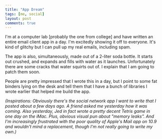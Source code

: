 ```yaml
---
title: "App Dream"
tags: [me, social]
layout: post
comments: true
---
```


I'm at a computer lab [probably the one from college] and have written an entire email client app in a day. I'm excitedly showing it off to everyone. It's kind of glitchy but I can pull up my real emails, including spam.

The app is also, simultaneously, made out of a 2-liter soda bottle. It starts out crushed, and expands and fills with water as it launches. Unfortunately there are some cracks that water squirts out of. I explain that I am going to patch them soon.

People are pretty impressed that I wrote this in a day, but I point to some fat binders lying on the desk and tell them that I have a bunch of libraries I wrote earlier that helped me build the app.

_(Inspirations: Obviously there's the social network app I want to write that I posted about a few days ago. A friend asked me yesterday how it was coming. Also yesterday, Jed in fact wrote a pretty decent Tetris game in one day on the iMac. Plus, obvious visual pun about "memory leaks". And I'm increasingly frustrated with the poor quality of Apple's Mail app on 10.9 and wouldn't mind a replacement, though I'm not really going to write my own.)_
